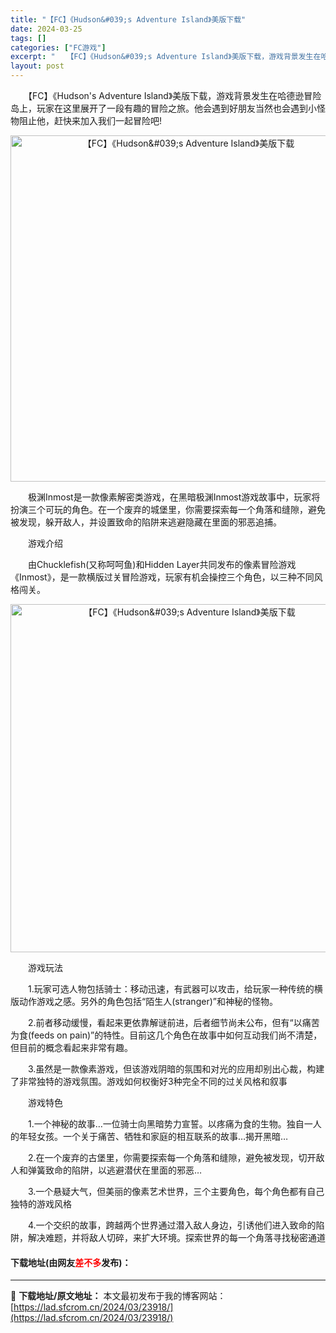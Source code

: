 ```yaml
---
title: "【FC】《Hudson&#039;s Adventure Island》美版下载"
date: 2024-03-25
tags: []
categories: ["FC游戏"]
excerpt: "　　【FC】《Hudson&#039;s Adventure Island》美版下载，游戏背景发生在哈德逊冒险岛上，玩家在这里展开了一段有趣的冒险之旅。他会遇到好朋友当然也会遇到小怪物阻止他，赶快来加入我们一起冒险吧! 　　极渊Inmost是一款像素解密类游戏，在黑暗极渊Inmost游戏故事中，玩家将&hellip;"
layout: post
---
```


 <p>　　【FC】《Hudson&#39;s Adventure Island》美版下载，游戏背景发生在哈德逊冒险岛上，玩家在这里展开了一段有趣的冒险之旅。他会遇到好朋友当然也会遇到小怪物阻止他，赶快来加入我们一起冒险吧!</p> <p align="center"><img align="" border="0" src="https://lad.sfcrom.cn/wp-content/uploads/2024/03/20240325_6601930f084c4.png" width="554" alt="【FC】《Hudson&amp;#039;s Adventure Island》美版下载" /></p> <p>　　极渊Inmost是一款像素解密类游戏，在黑暗极渊Inmost游戏故事中，玩家将扮演三个可玩的角色。在一个废弃的城堡里，你需要探索每一个角落和缝隙，避免被发现，躲开敌人，并设置致命的陷阱来逃避隐藏在里面的邪恶追捕。</p> <p>　　游戏介绍</p> <p>　　由Chucklefish(又称呵呵鱼)和Hidden Layer共同发布的像素冒险游戏《Inmost》，是一款横版过关冒险游戏，玩家有机会操控三个角色，以三种不同风格闯关。</p> <p align="center"><img align="" border="0" src="https://lad.sfcrom.cn/wp-content/uploads/2024/03/20240325_6601930ff3c7c.png" width="557" alt="【FC】《Hudson&amp;#039;s Adventure Island》美版下载" /></p> <p>　　游戏玩法</p> <p>　　1.玩家可选人物包括骑士：移动迅速，有武器可以攻击，给玩家一种传统的横版动作游戏之感。另外的角色包括&ldquo;陌生人(stranger)&rdquo;和神秘的怪物。</p> <p>　　2.前者移动缓慢，看起来更依靠解谜前进，后者细节尚未公布，但有&ldquo;以痛苦为食(feeds on pain)&rdquo;的特性。目前这几个角色在故事中如何互动我们尚不清楚，但目前的概念看起来非常有趣。</p> <p>　　3.虽然是一款像素游戏，但该游戏阴暗的氛围和对光的应用却别出心裁，构建了非常独特的游戏氛围。游戏如何权衡好3种完全不同的过关风格和叙事</p> <p>　　游戏特色</p> <p>　　1.一个神秘的故事&hellip;一位骑士向黑暗势力宣誓。以疼痛为食的生物。独自一人的年轻女孩。一个关于痛苦、牺牲和家庭的相互联系的故事&hellip;揭开黑暗&hellip;</p> <p>　　2.在一个废弃的古堡里，你需要探索每一个角落和缝隙，避免被发现，切开敌人和弹簧致命的陷阱，以逃避潜伏在里面的邪恶&hellip;</p> <p>　　3.一个悬疑大气，但美丽的像素艺术世界，三个主要角色，每个角色都有自己独特的游戏风格</p> <p>　　4.一个交织的故事，跨越两个世界通过潜入敌人身边，引诱他们进入致命的陷阱，解决难题，并将敌人切碎，来扩大环境。探索世界的每一个角落寻找秘密通道</p> <p><h4>下载地址(由网友<font color="red">差不多</font>发布)：</h4></p> 

---
📖 **下载地址/原文地址：** 本文最初发布于我的博客网站：[https://lad.sfcrom.cn/2024/03/23918/](https://lad.sfcrom.cn/2024/03/23918/)

